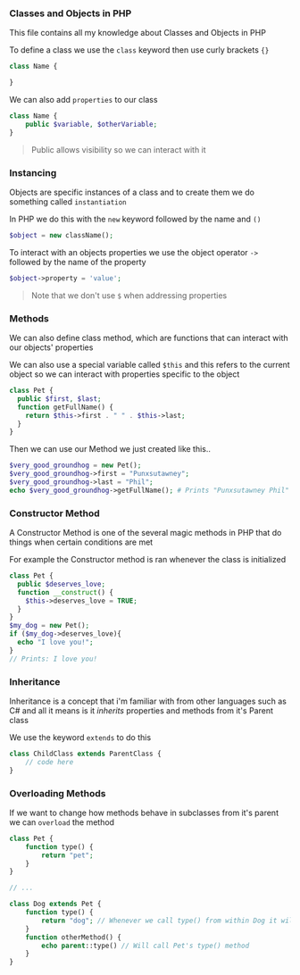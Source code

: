 ### Classes and Objects in PHP

This file contains all my knowledge about Classes and Objects in PHP

To define a class we use the `class` keyword then use curly brackets `{}` 

```php
class Name {

}
```

We can also add `properties` to our class

```php
class Name {
    public $variable, $otherVariable;
}
```
> Public allows visibility so we can interact with it

### Instancing 

Objects are specific instances of a class and to create them we do something called `instantiation`

In PHP we do this with the `new` keyword followed by the name and `()`

```php
$object = new className();
```

To interact with an objects properties we use the object operator `->` followed by the name of the property
```php
$object->property = 'value';
```
> Note that we don't use `$` when addressing properties

### Methods

We can also define class method, which are functions that can interact with our objects' properties

We can also use a special variable called `$this` and this refers to the current object so we can interact with properties specific to the object

```php
class Pet {
  public $first, $last;
  function getFullName() {
    return $this->first . " " . $this->last;
  }
}
```

Then we can use our Method we just created like this..

```php
$very_good_groundhog = new Pet();
$very_good_groundhog->first = "Punxsutawney";
$very_good_groundhog->last = "Phil";
echo $very_good_groundhog->getFullName(); # Prints "Punxsutawney Phil"
```

### Constructor Method

A Constructor Method is one of the several magic methods in PHP that do things when certain conditions are met

For example the Constructor method is ran whenever the class is initialized 

```php
class Pet {
  public $deserves_love;
  function __construct() {
    $this->deserves_love = TRUE;
  }
}
$my_dog = new Pet();
if ($my_dog->deserves_love){
  echo "I love you!";
}
// Prints: I love you!
```

### Inheritance
 
Inheritance is a concept that i'm familiar with from other languages such as C# and all it means is it *inherits* properties and methods from it's Parent class

We use the keyword `extends` to do this

```php
class ChildClass extends ParentClass {
    // code here
}
```

### Overloading Methods

If we want to change how methods behave in subclasses from it's parent we can `overload` the method

```php
class Pet {
    function type() {
        return "pet";
    }
}

// ...

class Dog extends Pet {
    function type() {
        return "dog"; // Whenever we call type() from within Dog it will use this Method
    }
    function otherMethod() {
        echo parent::type() // Will call Pet's type() method
    }
}
```
